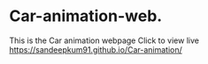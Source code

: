 # Car-animation-web.
This is the Car animation webpage
Click to view live https://sandeepkum91.github.io/Car-animation/
